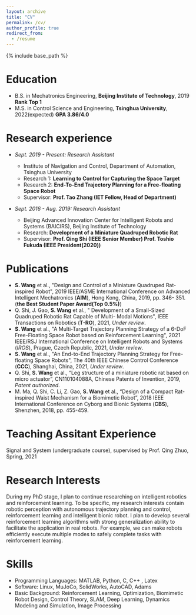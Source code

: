 ```yaml
---
layout: archive
title: "CV"
permalink: /cv/
author_profile: true
redirect_from:
  - /resume
---
```


{% include base_path %}

Education
======
* B.S. in Mechatronics Engineering, **Beijing Institute of Technology**, 2019    **Rank Top 1**
* M.S. in Control Science and Engineering, **Tsinghua University**, 2022(expected)  **GPA 3.86/4.0**


Research experience
======
* *Sept. 2019 - Present: Research Assistant*
  * Institute of Navigation and Control, Department of Automation, Tsinghua University
  * Research 1: **Learning to Control for Capturing the Space Target**
  * Research 2: **End-To-End Trajectory Planning for a Free-floating Space Robot**
  * Supervisor: **Prof. Tao Zhang (IET Fellow, Head of Department)**

* *Sept. 2016 - Aug. 2019: Research Assistant*
  * Beijing Advanced Innovation Center for Intelligent Robots and Systems (BAICIRS), Beijing Institute of Technology
  * Research: **Development of a Miniature Quadruped Robotic Rat**
  * Supervisor: **Prof. Qing Shi (IEEE Senior Member) Prof. Toshio Fukuda (IEEE President(2020))**
  

Publications
======
* **S. Wang** et al., "Design and Control of a Miniature Quadruped Rat-inspired Robot", 2019 IEEE/ASME International Conference on Advanced Intelligent Mechatronics (**AIM**), Hong Kong, China, 2019, pp. 346- 351. (**the Best Student Paper Award(Top 0.5%)**)
* Q. Shi, J. Gao, **S. Wang** et al., " Development of a Small-Sized Quadruped Robotic Rat Capable of Multi- Modal Motions", IEEE Transactions on Robotics (**T-RO**), 2021, *Under review*.
* **S. Wang** et al., "A Multi-Target Trajectory Planning Strategy of a 6-DoF Free-Floating Space Robot based on Reinforcement Learning", 2021 IEEE/RSJ International Conference on Intelligent Robots and Systems (*IROS*), Prague, Czech Republic, 2021, *Under review*.
* **S. Wang** et al., "An End-to-End Trajectory Planning Strategy for Free-floating Space Robots", The 40th IEEE Chinese Control Conference (**CCC**), Shanghai, China, 2021, *Under review*.
* Q. Shi, **S. Wang** et al., “Leg structure of a miniature robotic rat based on micro actuator”, CN110104088A, Chinese Patents of Invention, 2019, *Patent authorized*.
* M. Ma, Q. Shi, C. Li, Z. Gao, **S. Wang** et al., “Design of a Compact Rat-inspired Waist Mechanism for a Biomimetic Robot”, 2018 IEEE International Conference on Cyborg and Bionic Systems (**CBS**), Shenzhen, 2018, pp. 455-459.
  
Teaching Assitant Experience
======
Signal and System (undergraduate course), supervised by Prof. Qing Zhuo, Spring, 2021 
  
Research Interests
======
During my PhD stage, I plan to continue researching on intelligent robotics and reinforcement learning. To be specific, my research interests contain robotic perception with autonomous trajectory planning and control, reinforcement learning and intelligent bionic robot. I plan to develop several reinforcement learning algorithms with strong generalization ability to facilitate the application in real robots. For example, we can make robots efficiently execute multiple modes to safely complete tasks with reinforcement learning.

Skills
======
* Programming Languages: MATLAB, Python, C, C++ , Latex
* Software: Linux, MuJoCo, SolidWorks, AutoCAD, Adams
* Basic Background: Reinforcement Learning, Optimization, Biomimetic Robot Design, Control Theory, SLAM, Deep Learning, Dynamics Modeling and Simulation, Image Processing

